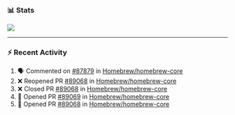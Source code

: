### :bar_chart: Stats

<a href="#">
  <img align="center" src="https://github-readme-stats.vercel.app/api?username=tuzi3040&show_icons=true&theme=dark" />
</a>

---

### :zap: Recent Activity

<!--START_SECTION:activity-->
1. 🗣 Commented on [#87879](https://github.com/Homebrew/homebrew-core/issues/87879) in [Homebrew/homebrew-core](https://github.com/Homebrew/homebrew-core)
2. ❌ Reopened PR [#89068](https://github.com/Homebrew/homebrew-core/pull/89068) in [Homebrew/homebrew-core](https://github.com/Homebrew/homebrew-core)
3. ❌ Closed PR [#89068](https://github.com/Homebrew/homebrew-core/pull/89068) in [Homebrew/homebrew-core](https://github.com/Homebrew/homebrew-core)
4. 💪 Opened PR [#89069](https://github.com/Homebrew/homebrew-core/pull/89069) in [Homebrew/homebrew-core](https://github.com/Homebrew/homebrew-core)
5. 💪 Opened PR [#89068](https://github.com/Homebrew/homebrew-core/pull/89068) in [Homebrew/homebrew-core](https://github.com/Homebrew/homebrew-core)
<!--END_SECTION:activity-->
